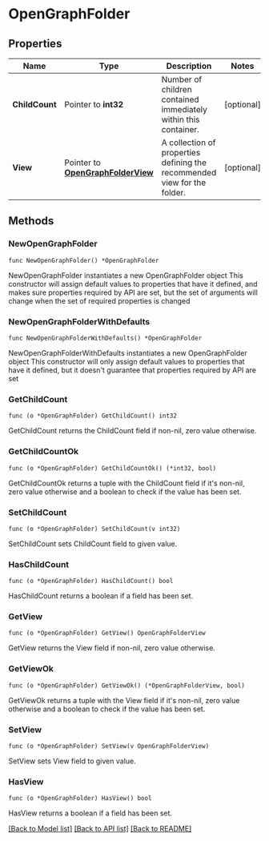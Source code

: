 # OpenGraphFolder

## Properties

Name | Type | Description | Notes
------------ | ------------- | ------------- | -------------
**ChildCount** | Pointer to **int32** | Number of children contained immediately within this container. | [optional] 
**View** | Pointer to [**OpenGraphFolderView**](open.graph.folderView.md) | A collection of properties defining the recommended view for the folder. | [optional] 

## Methods

### NewOpenGraphFolder

`func NewOpenGraphFolder() *OpenGraphFolder`

NewOpenGraphFolder instantiates a new OpenGraphFolder object
This constructor will assign default values to properties that have it defined,
and makes sure properties required by API are set, but the set of arguments
will change when the set of required properties is changed

### NewOpenGraphFolderWithDefaults

`func NewOpenGraphFolderWithDefaults() *OpenGraphFolder`

NewOpenGraphFolderWithDefaults instantiates a new OpenGraphFolder object
This constructor will only assign default values to properties that have it defined,
but it doesn't guarantee that properties required by API are set

### GetChildCount

`func (o *OpenGraphFolder) GetChildCount() int32`

GetChildCount returns the ChildCount field if non-nil, zero value otherwise.

### GetChildCountOk

`func (o *OpenGraphFolder) GetChildCountOk() (*int32, bool)`

GetChildCountOk returns a tuple with the ChildCount field if it's non-nil, zero value otherwise
and a boolean to check if the value has been set.

### SetChildCount

`func (o *OpenGraphFolder) SetChildCount(v int32)`

SetChildCount sets ChildCount field to given value.

### HasChildCount

`func (o *OpenGraphFolder) HasChildCount() bool`

HasChildCount returns a boolean if a field has been set.

### GetView

`func (o *OpenGraphFolder) GetView() OpenGraphFolderView`

GetView returns the View field if non-nil, zero value otherwise.

### GetViewOk

`func (o *OpenGraphFolder) GetViewOk() (*OpenGraphFolderView, bool)`

GetViewOk returns a tuple with the View field if it's non-nil, zero value otherwise
and a boolean to check if the value has been set.

### SetView

`func (o *OpenGraphFolder) SetView(v OpenGraphFolderView)`

SetView sets View field to given value.

### HasView

`func (o *OpenGraphFolder) HasView() bool`

HasView returns a boolean if a field has been set.


[[Back to Model list]](../README.md#documentation-for-models) [[Back to API list]](../README.md#documentation-for-api-endpoints) [[Back to README]](../README.md)


